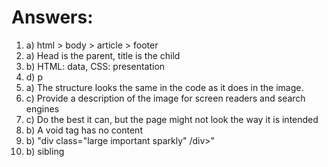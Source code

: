 <!DOCTYPE html>
<html>
<head>
	<title>answers
	</title>
</head>
<body>
<h1>Answers:</h1>
<ol>
	<li>a) html > body > article > footer </li>
	<li>a) Head is the parent, title is the child </li>
	<li>b) HTML: data, CSS: presentation</li>
	<li>d) p </li>
	<li>a) The structure looks the same in the code as it does in the image.</li>
	<li>c) Provide a description of the image for screen readers and search engines </li>
	<li>c) Do the best it can, but the page might not look the way it is intended</li>
	<li>b) A void tag has no content</li>
	<li>b) "div class="large important sparkly" /div>" </li>
	<li>b) sibling</li>

</ol>

</body>
</html>